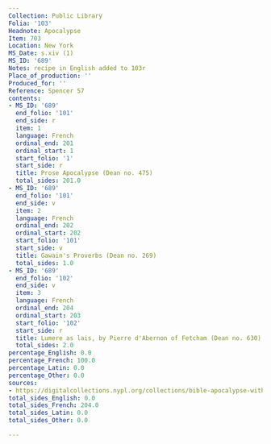```yaml
---
Collection: Public Library
Folia: '103'
Headnote: Apocalypse
Item: 703
Location: New York
MS_Date: s.xiv (1)
MS_ID: '689'
Notes: recipe in English added to 103r
Place_of_production: ''
Produced_for: ''
Reference: Spencer 57
contents:
- MS_ID: '689'
  end_folio: '101'
  end_side: r
  item: 1
  language: French
  ordinal_end: 201
  ordinal_start: 1
  start_folio: '1'
  start_side: r
  title: Prose Apocalypse (Dean no. 475)
  total_sides: 201.0
- MS_ID: '689'
  end_folio: '101'
  end_side: v
  item: 2
  language: French
  ordinal_end: 202
  ordinal_start: 202
  start_folio: '101'
  start_side: v
  title: Gawain's Proverbs (Dean no. 269)
  total_sides: 1.0
- MS_ID: '689'
  end_folio: '102'
  end_side: v
  item: 3
  language: French
  ordinal_end: 204
  ordinal_start: 203
  start_folio: '102'
  start_side: r
  title: Lumere as lais, by Pierre d'Abernon of Fetcham (Dean no. 630)
  total_sides: 2.0
percentage_English: 0.0
percentage_French: 100.0
percentage_Latin: 0.0
percentage_Other: 0.0
sources:
- https://digitalcollections.nypl.org/collections/bible-apocalypse-with-gloss#/
total_sides_English: 0.0
total_sides_French: 204.0
total_sides_Latin: 0.0
total_sides_Other: 0.0

---
```


